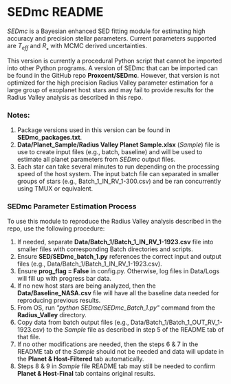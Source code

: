 ﻿# SEDmc README
*SEDmc* is a Bayesian enhanced SED fitting module for estimating high accuracy and precision stellar parameters. Current parameters supported are $T_{eff}$ and $R_⁎$ with MCMC derived uncertainties.

This version is currently a procedural Python script that cannot be imported into other Python programs. A version of SEDmc that can be imported can be found in the GitHub repo **Proxcent/SEDmc**. However, that version is not optimized for the high precision Radius Valley parameter estimation for a large group of exoplanet host stars and may fail to provide results for the Radius Valley analysis as described in this repo.

### Notes: 

1. Package versions used in this version can be found in **SEDmc_packages.txt**.
2. **Data/Planet_Sample/Radius Valley Planet Sample.xlsx** (*Sample*) file is use to create input files (e.g., batch, baseline) and will be used to estimate all planet parameters from *SEDmc* output files.
3. Each star can take several minutes to run depending on the processing speed of the host system. The input batch file can separated in smaller groups of stars (e.g., Batch_1_IN_RV_1-300.csv) and be ran concurrently using TMUX or equivalent. 
### SEDmc Parameter Estimation Process
To use this module to reproduce the Radius Valley analysis described in the repo, use the following procedure:
1. If needed, separate **Data/Batch_1/Batch_1_IN_RV_1-1923.csv** file into smaller files with corresponding Batch directories and scripts.
2. Ensure **SED/SEDmc_batch_1.py** references the correct input and output files (e.g., Data/Batch_1/Batch_1_IN_RV_1-1923.csv).
3. Ensure **prog_flag = False** in config.py. Otherwise, log files in Data/Logs will fill up with progress bar data.
4. If no new host stars are being analyzed, then the **Data/Baseline_NASA.csv** file will have all the baseline data needed for reproducing previous results.
5. From OS, run *"python SEDmc/SEDmc_Batch_1.py"* command from the **Radius_Valley** directory. 
6. Copy data from batch output files (e.g., Data/Batch_1/Batch_1_OUT_RV_1-1923.csv) to the *Sample* file as described in step 5 of the README tab of that file.
7. If no other modifications are needed, then the steps 6 & 7 in the README tab of the *Sample* should not be needed and data will update in the **Planet & Host-Filtered** tab automatically.
8. Steps 8 & 9 in *Sample* file README tab may still be needed to confirm **Planet & Host-Final** tab contains original results. 

